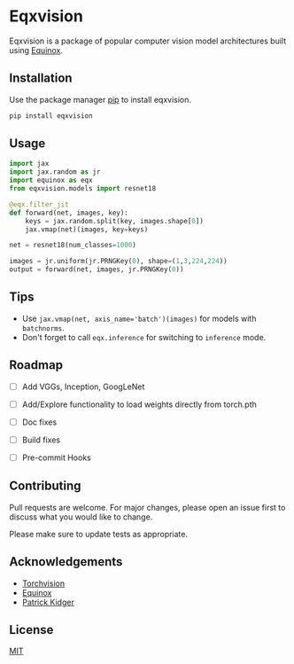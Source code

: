 # Eqxvision

Eqxvision is a package of popular computer vision model architectures built using [Equinox](https://docs.kidger.site/equinox/).

## Installation

Use the package manager [pip](https://pip.pypa.io/en/stable/) to install eqxvision.

```bash
pip install eqxvision
```

## Usage

```python title="example.py"
import jax
import jax.random as jr
import equinox as eqx
from eqxvision.models import resnet18

@eqx.filter_jit
def forward(net, images, key):
    keys = jax.random.split(key, images.shape[0])
    jax.vmap(net)(images, key=keys)

net = resnet18(num_classes=1000)

images = jr.uniform(jr.PRNGKey(0), shape=(1,3,224,224))
output = forward(net, images, jr.PRNGKey(0))
```

## Tips
- Use `jax.vmap(net, axis_name='batch')(images)` for models with `batchnorms`.
- Don't forget to call `eqx.inference` for switching to `inference` mode.

## Roadmap

- [ ] Add VGGs, Inception, GoogLeNet
- [ ] Add/Explore functionality to load weights directly from torch.pth
- [ ] Doc fixes
- [ ] Build fixes
- [ ] Pre-commit Hooks


## Contributing
Pull requests are welcome. For major changes, please open an issue first to discuss what you would like to change.

Please make sure to update tests as appropriate.

## Acknowledgements
- [Torchvision](https://pytorch.org/vision/stable/index.html)
- [Equinox](https://github.com/patrick-kidger/equinox)
- [Patrick Kidger](https://github.com/patrick-kidger)

## License
[MIT](https://choosealicense.com/licenses/mit/)